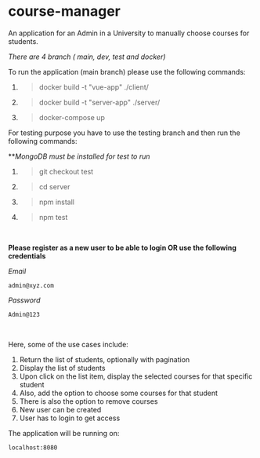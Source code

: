 # course-manager
An application for an Admin in a University to manually choose courses for students.

*There are 4 branch ( main, dev, test and docker)*

To run the application (main branch) please use the following commands:

1. >docker build -t "vue-app" ./client/

2. >docker build -t "server-app" ./server/

3. >docker-compose up

For testing purpose you have to use the testing branch and then run the following commands:

***MongoDB must be installed for test to run*

1. >git checkout test

2. >cd server

2. >npm install

2. >npm test

<br>


**Please register as a new user to be able to login OR use the following credentials**


*Email*
```
admin@xyz.com
```
*Password*
```
Admin@123
```
<br>

Here, some of the use cases include:

1. Return the list of students, optionally with pagination
2. Display the list of students
3. Upon click on the list item, display the selected courses for that specific student
4. Also, add the option to choose some courses for that student
5. There is also the option to remove courses
6. New user can be created
7. User has to login to get access

The application will be running on: 
```
localhost:8080
```